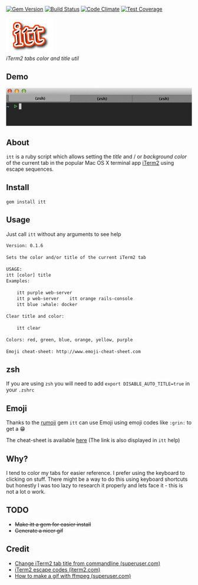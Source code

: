 [![Gem Version](https://badge.fury.io/rb/itt.svg)](http://badge.fury.io/rb/itt)
[![Build Status](https://travis-ci.org/aladac/itt.svg?branch=master)](https://travis-ci.org/aladac/itt)
[![Code Climate](https://codeclimate.com/github/aladac/itt/badges/gpa.svg)](https://codeclimate.com/github/aladac/itt)
[![Test Coverage](https://codeclimate.com/github/aladac/itt/badges/coverage.svg)](https://codeclimate.com/github/aladac/itt/coverage)

![itt](https://github.com/aladac/itt/raw/master/doc/logo.png)<br/>
*iTerm2 tabs color and title util*

Demo
---


![Example](https://github.com/aladac/itt/raw/master/doc/example.gif)

## About
`itt` is a ruby script which allows setting the *title* and / or *background color* of the current tab in the popular Mac OS X terminal app [iTerm2](http://www.iterm2.com) using escape sequences.

## Install
```
gem install itt
```

## Usage
Just call `itt` without any arguments to see help

```
Version: 0.1.6

Sets the color and/or title of the current iTerm2 tab

USAGE:
itt [color] title
Examples:

	itt purple web-server
	itt p web-server	itt orange rails-console
	itt blue :whale: docker

Clear title and color:

	itt clear

Colors: red, green, blue, orange, yellow, purple

Emoji cheat-sheet: http://www.emoji-cheat-sheet.com
```

## zsh
If you are using `zsh` you will need to add `export DISABLE_AUTO_TITLE=true` in your `.zshrc`

## Emoji
Thanks to the [rumoji](https://github.com/mwunsch/rumoji) gem `itt` can use Emoji using emoji codes like `:grin:` to get a :grin:

The cheat-sheet is available [here](http://www.emoji-cheat-sheet.com/) (The link is also displayed in `itt` help)

## Why?
I tend to color my tabs for easier reference. I prefer using the keyboard to clicking on stuff. There might be a way to do this using keyboard shortcuts but honestly I was too lazy to research it properly and lets face it - this is not a lot o work.

## TODO
- ~~Make itt a gem for easier install~~
- ~~Generate a nicer gif~~

## Credit
- [Change iTerm2 tab title from commandline (superuser.com)](http://superuser.com/questions/292652/change-iterm2-window-and-tab-titles-in-zsh)
- [iTerm2 escape codes (iterm2.com)](https://www.iterm2.com/documentation-escape-codes.html)
- [How to make a gif with ffmpeg (superuser.com)](http://superuser.com/questions/556029/how-do-i-convert-a-video-to-gif-using-ffmpeg-with-reasonable-quality)
